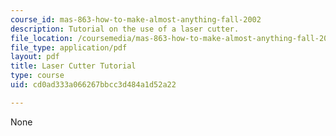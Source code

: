 ```yaml
---
course_id: mas-863-how-to-make-almost-anything-fall-2002
description: Tutorial on the use of a laser cutter.
file_location: /coursemedia/mas-863-how-to-make-almost-anything-fall-2002/cd0ad333a066267bbcc3d484a1d52a22_Assignment7.pdf
file_type: application/pdf
layout: pdf
title: Laser Cutter Tutorial
type: course
uid: cd0ad333a066267bbcc3d484a1d52a22

---
```

None